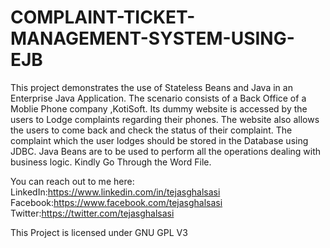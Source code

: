 # COMPLAINT-TICKET-MANAGEMENT-SYSTEM-USING-EJB

This project demonstrates the use of Stateless Beans and Java in an Enterprise Java Application. 
The scenario consists of a Back Office of a Moblie Phone company ,KotiSoft. 
Its dummy website is accessed by the users to Lodge complaints regarding their phones. 
The website also allows the users to come back and check the status of their complaint. 
The complaint which the user lodges should be stored in the Database using JDBC. Java Beans are to be used to perform all the operations dealing with business logic.
Kindly Go Through the Word File.

You can reach out to me here:
LinkedIn:https://www.linkedin.com/in/tejasghalsasi
Facebook:https://www.facebook.com/tejasghalsasi
Twitter:https://twitter.com/tejasghalsasi

This Project is licensed under GNU GPL V3

